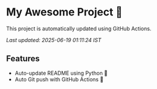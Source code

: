 # My Awesome Project 🚀

This project is automatically updated using GitHub Actions.

_Last updated: 2025-06-19 01:11:24 IST_

## Features
- Auto-update README using Python 🐍
- Auto Git push with GitHub Actions 🤖
